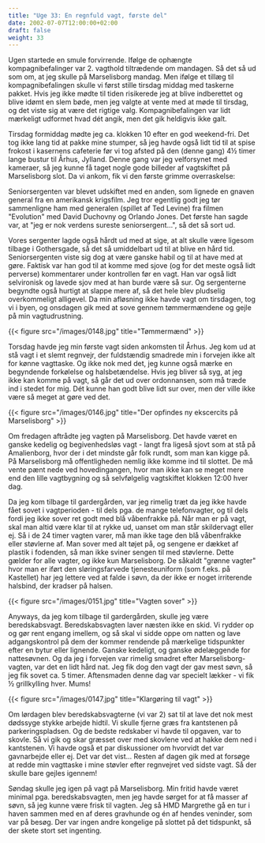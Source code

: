 ```yaml
---
title: "Uge 33: En regnfuld vagt, første del"
date: 2002-07-07T12:00:00+02:00
draft: false
weight: 33
---
```


Ugen startede en smule forvirrende. Ifølge de ophængte kompagnibefalinger var 2. vagthold tiltrædende om mandagen. Så det så ud som om, at jeg skulle på Marselisborg mandag. Men ifølge et tillæg til kompagnibefalingen skulle vi først stille tirsdag middag med taskerne pakket. Hvis jeg ikke mødte til tiden risikerede jeg at blive indberettet og blive idømt en slem bøde, men jeg valgte at vente med at møde til tirsdag, og det viste sig at være det rigtige valg. Kompagnibefalingen var lidt mærkeligt udformet hvad dét angik, men det gik heldigvis ikke galt.

Tirsdag formiddag mødte jeg ca. klokken 10 efter en god weekend-fri. Det tog ikke lang tid at pakke mine stumper, så jeg havde også lidt tid til at spise frokost i kasernens cafeterie før vi tog afsted på den (denne gang) 4½ timer lange bustur til Århus, Jylland. Denne gang var jeg velforsynet med kameraer, så jeg kunne få taget nogle gode billeder af vagtskiftet på Marselisborg slot. Da vi ankom, fik vi den første grimme overraskelse:

Seniorsergenten var blevet udskiftet med en anden, som lignede en gnaven general fra en amerikansk krigsfilm. Jeg tror egentlig godt jeg tør sammenligne ham med generalen (spillet af Ted Levine) fra filmen "Evolution" med David Duchovny og Orlando Jones. Det første han sagde var, at "jeg er nok verdens sureste seniorsergent...", så det så sort ud.

Vores sergenter lagde også hårdt ud med at sige, at alt skulle være ligesom tilbage i Gothersgade, så det så umiddelbart ud til at blive en hård tid. Seniorsergenten viste sig dog at være ganske habil og til at have med at gøre. Faktisk var han god til at komme med sjove (og for det meste også lidt perverse) kommentarer under kontrollen før en vagt. Han var også lidt selvironisk og lavede sjov med at han burde være så sur. Og sergenterne begyndte også hurtigt at slappe mere af, så det hele blev pludselig overkommeligt alligevel. Da min afløsning ikke havde vagt om tirsdagen, tog vi i byen, og onsdagen gik med at sove gennem tømmermændene og gejle på min vagtudrustning.

{{< figure src="/images/0148.jpg" title="Tømmermænd" >}}

Torsdag havde jeg min første vagt siden ankomsten til Århus. Jeg kom ud at stå vagt i et slemt regnvejr, der fuldstændig smadrede min i forvejen ikke alt for kønne vagttaske. Og ikke nok med det, jeg kunne også mærke en begyndende forkølelse og halsbetændelse. Hvis jeg bliver så syg, at jeg ikke kan komme på vagt, så går det ud over ordonnansen, som må træde ind i stedet for mig. Dét kunne han godt blive lidt sur over, men der ville ikke være så meget at gøre ved det.

{{< figure src="/images/0146.jpg" title="Der opfindes ny ekscercits på Marselisborg" >}}

Om fredagen aftrådte jeg vagten på Marselisborg. Det havde været en ganske kedelig og begivenhedsløs vagt - langt fra ligeså sjovt som at stå på Amalienborg, hvor der i det mindste går folk rundt, som man kan kigge på. På Marselisborg må offentligheden nemlig ikke komme ind til slottet. De må vente pænt nede ved hovedingangen, hvor man ikke kan se meget mere end den lille vagtbygning og så selvfølgelig vagtskiftet klokken 12:00 hver dag.

Da jeg kom tilbage til gardergården, var jeg rimelig træt da jeg ikke havde fået sovet i vagtperioden - til dels pga. de mange telefonvagter, og til dels fordi jeg ikke sover ret godt med blå våbenfrakke på. Når man er på vagt, skal man altid være klar til at rykke ud, uanset om man står skildervagt eller ej. Så i de 24 timer vagten varer, må man ikke tage den blå våbenfrakke eller støvlerne af. Man sover med alt tøjet på, og sengene er dækket af plastik i fodenden, så man ikke sviner sengen til med støvlerne. Dette gælder for alle vagter, og ikke kun Marselisborg. De såkaldt "grønne vagter" hvor man er iført den sløringsfarvede tjenesteuniform (som f.eks. på Kastellet) har jeg lettere ved at falde i søvn, da der ikke er noget irriterende halsbind, der kradser på halsen.

{{< figure src="/images/0151.jpg" title="Vagten sover" >}}

Anyways, da jeg kom tilbage til gardergården, skulle jeg være beredskabsvagt. Beredskabsvagten laver næsten ikke en skid. Vi rydder op og gør rent engang imellem, og så skal vi sidde oppe om natten og lave adgangskontrol på dem der kommer rendende på mærkelige tidspunkter efter en bytur eller lignende. Ganske kedeligt, og ganske ødelæggende for nattesøvnen. Og da jeg i forvejen var rimelig smadret efter Marselisborg-vagten, var det en lidt hård nat. Jeg fik dog den vagt der gav mest søvn, så jeg fik sovet ca. 5 timer. Aftensmaden denne dag var specielt lækker - vi fik ½ grillkylling hver. Mums!

{{< figure src="/images/0147.jpg" title="Klargøring til vagt" >}}

Om lørdagen blev beredskabsvagterne (vi var 2) sat til at lave det nok mest dødssyge stykke arbejde hidtil. Vi skulle fjerne græs fra kantstenen på parkeringspladsen. Og de bedste redskaber vi havde til opgaven, var to skovle. Så vi gik og skar græsset over med skovlene ved at hakke dem ned i kantstenen. Vi havde også et par diskussioner om hvorvidt det var gavnarbejde eller ej. Det var det vist... Resten af dagen gik med at forsøge at redde min vagttaske i mine støvler efter regnvejret ved sidste vagt. Så der skulle bare gejles igennem!

Søndag skulle jeg igen på vagt på Marselisborg. Min fritid havde været minimal pga. beredskabsvagten, men jeg havde sørget for at få masser af søvn, så jeg kunne være frisk til vagten. Jeg så HMD Margrethe gå en tur i haven sammen med en af deres gravhunde og én af hendes veninder, som var på besøg. Der var ingen andre kongelige på slottet på det tidspunkt, så der skete stort set ingenting.
